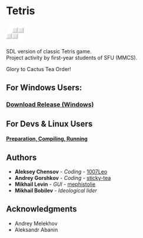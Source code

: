 # Tetris

![Figure](https://github.com/cactus-knights/tetris/blob/master/favicon.png)

SDL version of classic Tetris game.  
Project activity by first-year students of SFU (MMCS).  

Glory to Cactus Tea Order!

## For Windows Users:
### [Download Release (Windows)](https://github.com/cactus-knights/tetris/releases)

## For Devs & Linux Users
#### [Preparation, Compiling, Running](https://github.com/cactus-knights/tetris/blob/master/Preparation.md)

## Authors

* **Aleksey Chensov** - *Coding* - [1007Leo](https://github.com/1007Leo)
* **Andrey Gorshkov** - *Coding* - [sticky-tea](https://github.com/sticky-tea)
* **Mikhail Levin** - *GUI* - [mephistolie](https://github.com/mephistolie)
* **Mikhail Bobilev** - *Ideological lider*

## Acknowledgments
* Andrey Melekhov
* Aleksandr Abanin

